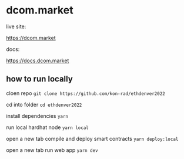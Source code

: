 # dcom.market

live site:

https://dcom.market


docs:

https://docs.dcom.market


## how to run locally

cloen repo
```git clone https://github.com/kon-rad/ethdenver2022```

cd into folder
```cd ethdenver2022```

install dependencies
```yarn```

run local hardhat node
```yarn local```

open a new tab
compile and deploy smart contracts
```yarn deploy:local```

open a new tab
run web app
```yarn dev```
